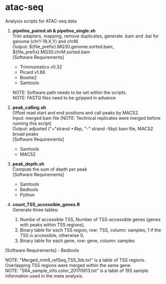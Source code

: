# atac-seq
Analysis scripts for ATAC-seq data

1. **pipeline_paired.sh & pipeline_single.sh**  
  Trim adapters, mapping, remove duplicates, generate .bam and .bai for genome (chr1-19,X,Y) and chrM.  
  Output: ${file_prefix}.MQ30.genome.sorted.bam, ${file_prefix}.MQ30.chrM.sorted.bam  
  \[Software Requirements\]
    - Trimmomatics v0.32
    - Picard v1.88
    - Bowtie2
    - Samtools

    NOTE: Software path needs to be set within the scripts.  
    NOTE: FASTQ files need to be gzipped in advance  

2. **peak_calling.sh**  
  Offset read start and end positions and call peaks by MACS2.  
  Input: merged bam file (NOTE: Technical replicates were merged before running this script)  
  Output: adjusted ("+"strand +4bp, "-" strand -5bp) bam file, MACS2 broad peaks  
  \[Software Requirements\]
    - Samtools
    - MACS2
  
3. **peak_depth.sh**  
  Compute the sum of depth per peak  
  \[Software Requirements\]
    - Samtools
    - Bedtools
    - Python
 4. **count_TSS_accessible_genes.R**  
  Generate three tables:  
    1) Numbe of accessible TSS, Number of TSS-accessible genes (genes with peaks within TSS regions),  
    2) Binary table for each TSS region, row: TSS, column: samples, 1 if the TSS is accessible, otherwise 0,  
    3) Binary table for each gene, row: gene, column: samples  
    
  \[Software Requirements\]
    - Bedtools
      
  NOTE: "Merged_mm9_refSeq_TSS_1kb.txt" is a table of TSS regions. Overlapping TSS regions were merged within the same gene.  
  NOTE: "SRA_sample_info.color_20170913.txt" is a table of 193 sample information used in the meta analysis.  
      
